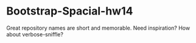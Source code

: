 # Bootstrap-Spacial-hw14
Great repository names are short and memorable. Need inspiration? How about verbose-sniffle?
